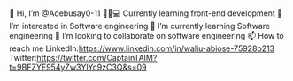 👋 Hi, I’m @Adebusay0-11
🧑‍💻💻 Currently learning front-end development
👀 I’m interested in Software engineering
🌱 I’m currently learning Software engineering
💞️ I’m looking to collaborate on software engineering
📫 How to reach me LinkedIn:https://www.linkedin.com/in/waliu-abiose-75928b213 Twitter:https://twitter.com/CaptainTAIM?t=9BFZYE954yZw3YlYc9zC3Q&s=09
